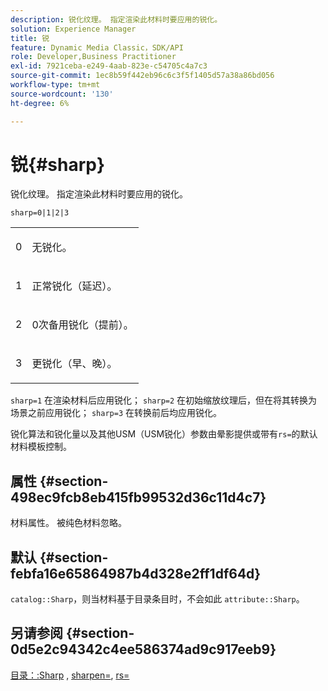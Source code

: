 ```yaml
---
description: 锐化纹理。 指定渲染此材料时要应用的锐化。
solution: Experience Manager
title: 锐
feature: Dynamic Media Classic，SDK/API
role: Developer,Business Practitioner
exl-id: 7921ceba-e249-4aab-823e-c54705c4a7c3
source-git-commit: 1ec8b59f442eb96c6c3f5f1405d57a38a86bd056
workflow-type: tm+mt
source-wordcount: '130'
ht-degree: 6%

---
```


# 锐{#sharp}

锐化纹理。 指定渲染此材料时要应用的锐化。

`sharp=0|1|2|3`

<table id="simpletable_04B4EAA7CE7D4ED48A61A50CD001388F"> 
 <tr class="strow"> 
  <td class="stentry"> <p>0 </p> </td> 
  <td class="stentry"> <p>无锐化。 </p> </td> 
 </tr> 
 <tr class="strow"> 
  <td class="stentry"> <p>1 </p> </td> 
  <td class="stentry"> <p>正常锐化（延迟）。 </p> </td> 
 </tr> 
 <tr class="strow"> 
  <td class="stentry"> <p>2 </p> </td> 
  <td class="stentry"> <p>0次备用锐化（提前）。 </p> </td> 
 </tr> 
 <tr class="strow"> 
  <td class="stentry"> <p>3 </p> </td> 
  <td class="stentry"> <p>更锐化（早、晚）。 </p> </td> 
 </tr> 
</table>

`sharp=1` 在渲染材料后应用锐化； `sharp=2` 在初始缩放纹理后，但在将其转换为场景之前应用锐化； `sharp=3` 在转换前后均应用锐化。

锐化算法和锐化量以及其他USM（USM锐化）参数由晕影提供或带有`rs=`的默认材料模板控制。

## 属性 {#section-498ec9fcb8eb415fb99532d36c11d4c7}

材料属性。 被纯色材料忽略。

## 默认 {#section-febfa16e65864987b4d328e2ff1df64d}

`catalog::Sharp`，则当材料基于目录条目时，不会如此 `attribute::Sharp`。

## 另请参阅 {#section-0d5e2c94342c4ee586374ad9c917eeb9}

[目录：:Sharp](../../../../../ir-api/material-cat/image-rendering-api-ref/c-ir-material-catalog/c-ir-material-data-reference/r-ir-sharp-dataref.md#reference-f79a14bd52474dfd8495115d398a30d0) ,  [sharpen=](../../../../../ir-api/http-protocol/image-rendering-api-ref/c-ir-http-protocol-ref/c-ir-http-protocol-command-reference/r-ir-http-sharpen.md#reference-13034d22d176483cb99ccafc2a4f6a6e),  [rs=](../../../../../ir-api/http-protocol/image-rendering-api-ref/c-ir-http-protocol-ref/c-ir-http-protocol-command-reference/r-ir-rs.md#reference-d20cefaaa6cd4f449d1591c87959b4cf)
